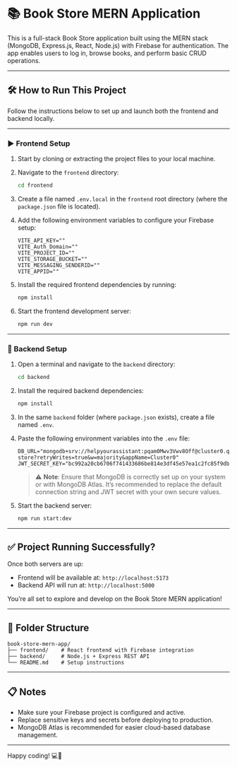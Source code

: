 
# 📚 Book Store MERN Application

This is a full-stack Book Store application built using the MERN stack (MongoDB, Express.js, React, Node.js) with Firebase for authentication. The app enables users to log in, browse books, and perform basic CRUD operations.

---

## 🛠 How to Run This Project

Follow the instructions below to set up and launch both the frontend and backend locally.

---

### ▶️ Frontend Setup

1. Start by cloning or extracting the project files to your local machine.

2. Navigate to the `frontend` directory:

   ```bash
   cd frontend
   ```

3. Create a file named `.env.local` in the `frontend` root directory (where the `package.json` file is located).

4. Add the following environment variables to configure your Firebase setup:

   ```env
   VITE_API_KEY=""
   VITE_Auth_Domain=""
   VITE_PROJECT_ID=""
   VITE_STORAGE_BUCKET=""
   VITE_MESSAGING_SENDERID=""
   VITE_APPID=""
   ```

5. Install the required frontend dependencies by running:

   ```bash
   npm install
   ```

6. Start the frontend development server:

   ```bash
   npm run dev
   ```

---

### 🧩 Backend Setup

1. Open a terminal and navigate to the `backend` directory:

   ```bash
   cd backend
   ```

2. Install the required backend dependencies:

   ```bash
   npm install
   ```

3. In the same `backend` folder (where `package.json` exists), create a file named `.env`.

4. Paste the following environment variables into the `.env` file:

   ```env
   DB_URL="mongodb+srv://helpyourassistant:pqam0Mwv3Vwv8Off@cluster0.qc3bq.mongodb.net/book-store?retryWrites=true&w=majority&appName=Cluster0"
   JWT_SECRET_KEY="bc992a20cb6706f741433686be814e3df45e57ea1c2fc85f9dbb0ef7df12308a669bfa7c976368ff32e32f6541480ce9ec1b122242f9b1257ab669026aeaf16"
   ```

   > ⚠️ **Note**: Ensure that MongoDB is correctly set up on your system or with MongoDB Atlas. It’s recommended to replace the default connection string and JWT secret with your own secure values.

5. Start the backend server:

   ```bash
   npm run start:dev
   ```

---

## ✅ Project Running Successfully?

Once both servers are up:

- Frontend will be available at: `http://localhost:5173`
- Backend API will run at: `http://localhost:5000`

You’re all set to explore and develop on the Book Store MERN application!

---

## 📂 Folder Structure

```
book-store-mern-app/
├── frontend/    # React frontend with Firebase integration
├── backend/     # Node.js + Express REST API
└── README.md    # Setup instructions
```

---

## 📋 Notes

- Make sure your Firebase project is configured and active.
- Replace sensitive keys and secrets before deploying to production.
- MongoDB Atlas is recommended for easier cloud-based database management.

---

Happy coding! 💻📘
